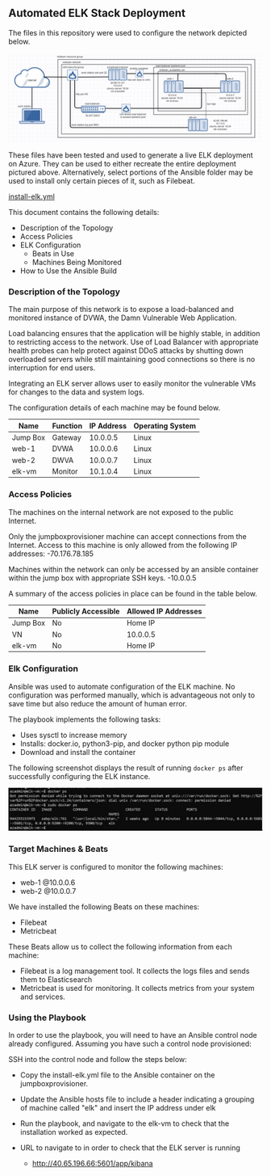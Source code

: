 ## Automated ELK Stack Deployment

The files in this repository were used to configure the network depicted below.

![](https://github.com/LNKitchell/Designed-and-Deployed-Secure-Cloud-Network-with-ELK-Stack/blob/main/Images/Cloud_Diagram.jpg)

These files have been tested and used to generate a live ELK deployment on Azure. They can be used to either recreate the entire deployment pictured above. Alternatively, select portions of the Ansible folder may be used to install only certain pieces of it, such as Filebeat.

[install-elk.yml](https://github.com/LNKitchell/Designed-and-Deployed-Secure-Cloud-Network-with-ELK-Stack/blob/main/Ansible/install-elk.yml)

This document contains the following details:
- Description of the Topology
- Access Policies
- ELK Configuration
  - Beats in Use
  - Machines Being Monitored
- How to Use the Ansible Build


### Description of the Topology

The main purpose of this network is to expose a load-balanced and monitored instance of DVWA, the Damn Vulnerable Web Application.

Load balancing ensures that the application will be highly stable, in addition to restricting access to the network. Use of Load Balancer with appropriate health probes can help protect against DDoS attacks by shutting down overloaded servers while still maintaining good connections so there is no interruption for end users.   

Integrating an ELK server allows user to easily monitor the vulnerable VMs for changes to the data and system logs.

The configuration details of each machine may be found below.

| Name     | Function | IP Address | Operating System |
|----------|----------|------------|------------------|
| Jump Box | Gateway  | 10.0.0.5   | Linux            |
| web-1    | DVWA     | 10.0.0.6   | Linux            |
| web-2    | DWVA     | 10.0.0.7   | Linux            |
| elk-vm   | Monitor  | 10.1.0.4   | Linux            |

### Access Policies

The machines on the internal network are not exposed to the public Internet.

Only the jumpboxprovisioner machine can accept connections from the Internet. Access to this machine is only allowed from the following IP addresses:
-70.176.78.185

Machines within the network can only be accessed by an ansible container within the jump box with appropriate SSH keys.
-10.0.0.5

A summary of the access policies in place can be found in the table below.

| Name     | Publicly Accessible | Allowed IP Addresses |
|----------|---------------------|----------------------|
| Jump Box | No                  | Home IP              |
| VN       | No                  | 10.0.0.5             |
| elk-vm   | No                  | Home IP              |

### Elk Configuration

Ansible was used to automate configuration of the ELK machine. No configuration was performed manually, which is advantageous not only to save time but also reduce the amount of human error.

The playbook implements the following tasks:
- Uses sysctl to increase memory
- Installs: docker.io, python3-pip, and docker python pip module
- Download and install the container

The following screenshot displays the result of running `docker ps` after successfully configuring the ELK instance.

![](https://github.com/LNKitchell/Designed-and-Deployed-Secure-Cloud-Network-with-ELK-Stack/blob/main/Images/docker_ps_elk_install_success.jpg)

### Target Machines & Beats
This ELK server is configured to monitor the following machines:
- web-1 @10.0.0.6
- web-2 @10.0.0.7

We have installed the following Beats on these machines:
- Filebeat
- Metricbeat

These Beats allow us to collect the following information from each machine:
- Filebeat is a log management tool. It collects the logs files and sends them to Elasticsearch
- Metricbeat is used for monitoring. It collects metrics from your system and services.

### Using the Playbook
In order to use the playbook, you will need to have an Ansible control node already configured. Assuming you have such a control node provisioned:

SSH into the control node and follow the steps below:
- Copy the install-elk.yml file to the Ansible container on the jumpboxprovisioner.
- Update the Ansible hosts file to include a header indicating a grouping of machine called "elk" and insert the IP address under elk
- Run the playbook, and navigate to the elk-vm to check that the installation worked as expected.

- URL to navigate to in order to check that the ELK server is running
   - http://40.65.196.66:5601/app/kibana

